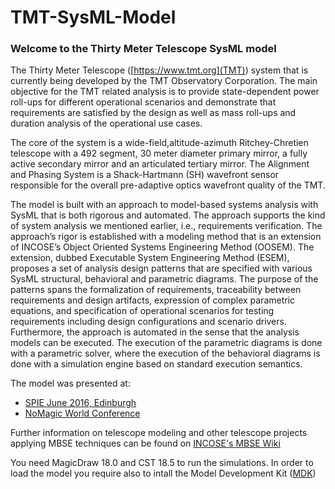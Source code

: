 # TMT-SysML-Model
### Welcome to the Thirty Meter Telescope SysML model
The Thirty Meter Telescope ([https://www.tmt.org](TMT)) system that is currently being
developed by the TMT Observatory Corporation. The main objective for the TMT related
analysis is to provide state-dependent power roll-ups
for different operational scenarios and demonstrate that requirements are satisfied by the design as well as mass roll-ups and duration analysis of the operational use cases.

The core of the system is a wide-field,altitude-azimuth
Ritchey-Chretien telescope with a 492 segment, 30 meter diameter primary mirror, a fully active secondary mirror and an
articulated tertiary mirror. The Alignment and Phasing System is a Shack-Hartmann
(SH) wavefront sensor responsible for the overall pre-adaptive optics wavefront quality of the
TMT.

The model is built with an approach to model-based
systems analysis with SysML that is both rigorous and automated. The approach supports the kind of system analysis we mentioned
earlier, i.e., requirements verification. The approach’s rigor is established with a modeling
method that is an extension of INCOSE’s Object Oriented Systems Engineering
Method (OOSEM). The extension, dubbed Executable System
Engineering Method (ESEM), proposes a set of analysis design patterns that are specified with
various SysML structural, behavioral and parametric diagrams. The purpose of the patterns spans
the formalization of requirements, traceability between requirements and design artifacts,
expression of complex parametric equations, and specification of operational scenarios for
testing requirements including design configurations and scenario drivers. Furthermore, the
approach is automated in the sense that the analysis models can be executed. The execution of
the parametric diagrams is done with a parametric solver, where the execution of the behavioral
diagrams is done with a simulation engine based on standard execution semantics.

The model was presented at:
- [SPIE June 2016, Edinburgh](https://www.youtube.com/watch?v=lRt5ndk8IM4)
- [NoMagic World Conference](https://vimeopro.com/user28256466/no-magic-world-symposium-2016/video/171045570)

Further information on telescope modeling and other telescope projects applying MBSE techniques can be found on
[INCOSE's MBSE Wiki](http://www.omgwiki.org/MBSE/doku.php?id=start)

You need MagicDraw 18.0 and CST 18.5 to run the simulations.
In order to load the model you require also to intall the Model Development Kit ([MDK](https://github.com/Open-MBEE/MDK))


